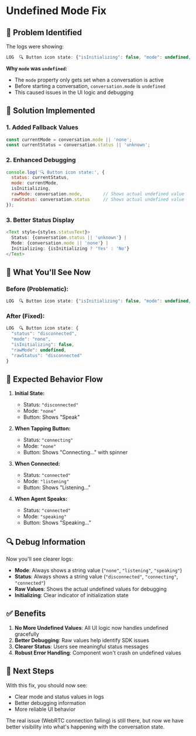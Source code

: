 # Undefined Mode Fix

## 🐛 **Problem Identified**

The logs were showing:
```javascript
LOG  🔍 Button icon state: {"isInitializing": false, "mode": undefined, "status": "disconnected"}
```

**Why `mode` was `undefined`:**
- The `mode` property only gets set when a conversation is active
- Before starting a conversation, `conversation.mode` is `undefined`
- This caused issues in the UI logic and debugging

## 🔧 **Solution Implemented**

### **1. Added Fallback Values**
```javascript
const currentMode = conversation.mode || 'none';
const currentStatus = conversation.status || 'unknown';
```

### **2. Enhanced Debugging**
```javascript
console.log('🔍 Button icon state:', { 
  status: currentStatus, 
  mode: currentMode, 
  isInitializing,
  rawMode: conversation.mode,        // Shows actual undefined value
  rawStatus: conversation.status     // Shows actual undefined value
});
```

### **3. Better Status Display**
```javascript
<Text style={styles.statusText}>
  Status: {conversation.status || 'unknown'} | 
  Mode: {conversation.mode || 'none'} | 
  Initializing: {isInitializing ? 'Yes' : 'No'}
</Text>
```

## 🎯 **What You'll See Now**

### **Before (Problematic):**
```javascript
LOG  🔍 Button icon state: {"isInitializing": false, "mode": undefined, "status": "disconnected"}
```

### **After (Fixed):**
```javascript
LOG  🔍 Button icon state: {
  "status": "disconnected", 
  "mode": "none", 
  "isInitializing": false,
  "rawMode": undefined,
  "rawStatus": "disconnected"
}
```

## 🚀 **Expected Behavior Flow**

1. **Initial State:**
   - Status: `"disconnected"`
   - Mode: `"none"`
   - Button: Shows "Speak"

2. **When Tapping Button:**
   - Status: `"connecting"`
   - Mode: `"none"`
   - Button: Shows "Connecting..." with spinner

3. **When Connected:**
   - Status: `"connected"`
   - Mode: `"listening"`
   - Button: Shows "Listening..."

4. **When Agent Speaks:**
   - Status: `"connected"`
   - Mode: `"speaking"`
   - Button: Shows "Speaking..."

## 🔍 **Debug Information**

Now you'll see clearer logs:
- **Mode**: Always shows a string value (`"none"`, `"listening"`, `"speaking"`)
- **Status**: Always shows a string value (`"disconnected"`, `"connecting"`, `"connected"`)
- **Raw Values**: Shows the actual undefined values for debugging
- **Initializing**: Clear indicator of initialization state

## ✅ **Benefits**

1. **No More Undefined Values**: All UI logic now handles undefined gracefully
2. **Better Debugging**: Raw values help identify SDK issues
3. **Clearer Status**: Users see meaningful status messages
4. **Robust Error Handling**: Component won't crash on undefined values

## 🎯 **Next Steps**

With this fix, you should now see:
- Clear mode and status values in logs
- Better debugging information
- More reliable UI behavior

The real issue (WebRTC connection failing) is still there, but now we have better visibility into what's happening with the conversation state.
